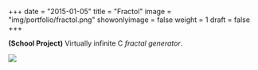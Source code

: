 +++
date = "2015-01-05"
title = "Fractol"
image = "img/portfolio/fractol.png"
showonlyimage = false
weight = 1
draft = false
+++

**(School Project)**
Virtually infinite C *fractal generator*.
<!--more-->

![](/img/portfolio/fractol.png)
